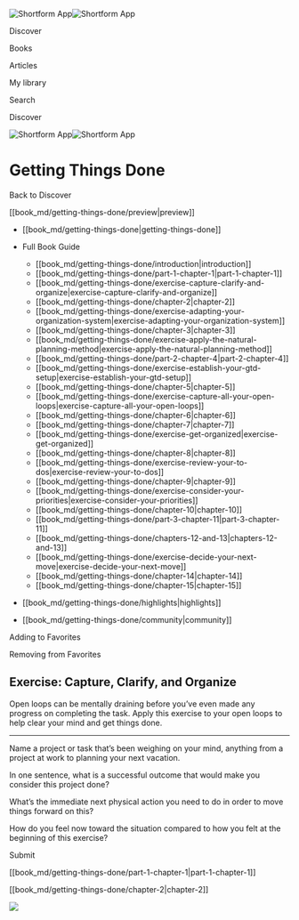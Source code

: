 ![Shortform App](/img/logo.36a2399e.svg)![Shortform App](/img/logo-dark.70c1b072.svg)

Discover

Books

Articles

My library

Search

Discover

![Shortform App](/img/logo.36a2399e.svg)![Shortform App](/img/logo-dark.70c1b072.svg)

# Getting Things Done

Back to Discover

[[book_md/getting-things-done/preview|preview]]

  * [[book_md/getting-things-done|getting-things-done]]
  * Full Book Guide

    * [[book_md/getting-things-done/introduction|introduction]]
    * [[book_md/getting-things-done/part-1-chapter-1|part-1-chapter-1]]
    * [[book_md/getting-things-done/exercise-capture-clarify-and-organize|exercise-capture-clarify-and-organize]]
    * [[book_md/getting-things-done/chapter-2|chapter-2]]
    * [[book_md/getting-things-done/exercise-adapting-your-organization-system|exercise-adapting-your-organization-system]]
    * [[book_md/getting-things-done/chapter-3|chapter-3]]
    * [[book_md/getting-things-done/exercise-apply-the-natural-planning-method|exercise-apply-the-natural-planning-method]]
    * [[book_md/getting-things-done/part-2-chapter-4|part-2-chapter-4]]
    * [[book_md/getting-things-done/exercise-establish-your-gtd-setup|exercise-establish-your-gtd-setup]]
    * [[book_md/getting-things-done/chapter-5|chapter-5]]
    * [[book_md/getting-things-done/exercise-capture-all-your-open-loops|exercise-capture-all-your-open-loops]]
    * [[book_md/getting-things-done/chapter-6|chapter-6]]
    * [[book_md/getting-things-done/chapter-7|chapter-7]]
    * [[book_md/getting-things-done/exercise-get-organized|exercise-get-organized]]
    * [[book_md/getting-things-done/chapter-8|chapter-8]]
    * [[book_md/getting-things-done/exercise-review-your-to-dos|exercise-review-your-to-dos]]
    * [[book_md/getting-things-done/chapter-9|chapter-9]]
    * [[book_md/getting-things-done/exercise-consider-your-priorities|exercise-consider-your-priorities]]
    * [[book_md/getting-things-done/chapter-10|chapter-10]]
    * [[book_md/getting-things-done/part-3-chapter-11|part-3-chapter-11]]
    * [[book_md/getting-things-done/chapters-12-and-13|chapters-12-and-13]]
    * [[book_md/getting-things-done/exercise-decide-your-next-move|exercise-decide-your-next-move]]
    * [[book_md/getting-things-done/chapter-14|chapter-14]]
    * [[book_md/getting-things-done/chapter-15|chapter-15]]
  * [[book_md/getting-things-done/highlights|highlights]]
  * [[book_md/getting-things-done/community|community]]



Adding to Favorites 

Removing from Favorites 

## Exercise: Capture, Clarify, and Organize

Open loops can be mentally draining before you’ve even made any progress on completing the task. Apply this exercise to your open loops to help clear your mind and get things done.

* * *

Name a project or task that’s been weighing on your mind, anything from a project at work to planning your next vacation.

In one sentence, what is a successful outcome that would make you consider this project done?

What’s the immediate next physical action you need to do in order to move things forward on this?

How do you feel now toward the situation compared to how you felt at the beginning of this exercise?

Submit 

[[book_md/getting-things-done/part-1-chapter-1|part-1-chapter-1]]

[[book_md/getting-things-done/chapter-2|chapter-2]]

![](https://bat.bing.com/action/0?ti=56018282&Ver=2&mid=083cff92-3a0d-4e9f-8562-dddbb2494afa&sid=49fff5b0636c11eeb9c611038afc8668&vid=4a005010636c11ee80c703d4c4a7acd5&vids=0&msclkid=N&pi=0&lg=en-US&sw=800&sh=600&sc=24&nwd=1&tl=Shortform%20%7C%20Book&p=https%3A%2F%2Fwww.shortform.com%2Fapp%2Fbook%2Fgetting-things-done%2Fexercise-capture-clarify-and-organize&r=&lt=441&evt=pageLoad&sv=1&rn=6102)
